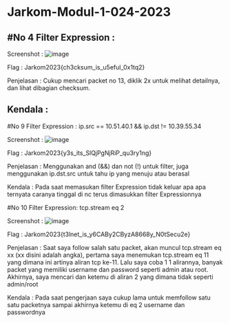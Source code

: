 # Jarkom-Modul-1-024-2023

#No 4
Filter Expression :
-

Screenshot :
![image](https://github.com/gunggus665/Jarkom-Modul-1-024-2023/assets/100349628/d41433ac-8992-44cf-93e0-fab36843d1b1)

Flag :
Jarkom2023{ch3cksum_is_u5eful_0x1tq2}

Penjelasan :
Cukup mencari packet no 13, diklik 2x untuk melihat detailnya, dan lihat dibagian checksum.

Kendala :
-

#No 9
Filter Expression :
ip.src == 10.51.40.1 && ip.dst != 10.39.55.34

Screenshot : 
![image](https://github.com/gunggus665/Jarkom-Modul-1-024-2023/assets/100349628/92aac124-7e81-4a17-b680-d5ae388dc6d4)

Flag :
Jarkom2023{y3s_its_SlQjPgNjRiP_qu3ry1ng}

Penjelasan  :
Menggunakan and (&&) dan not (!) untuk filter, juga menggunakan ip.dst.src untuk tahu ip yang menuju atau berasal

Kendala :
Pada saat memasukan filter Expression tidak keluar apa apa ternyata caranya tinggal di nc terus dimasukkan filter Expressionnya

#No 10
Filter Expression:
tcp.stream eq 2

Screenshot :
![image](https://github.com/gunggus665/Jarkom-Modul-1-024-2023/assets/100349628/70965cef-25c0-4f4c-96c6-88a925bf9984)

Flag :
Jarkom2023{t3lnet_is_y6CABy2CByzA8668y_N0tSecu2e}

Penjelasan :
Saat saya follow salah satu packet, akan muncul tcp.stream eq xx (xx disini adalah angka), pertama saya menemukan tcp.stream eq 11 yang dimana ini artinya aliran tcp ke-11. Lalu saya coba 1 1 alirannya, banyak packet yang memiliki username dan password seperti admin atau root. Akhirnya, saya mencari dan ketemu di aliran 2 yang dimana tidak seperti admin/root

Kendala :
Pada saat pengerjaan saya cukup lama untuk memfollow satu satu packetnya sampai akhirnya ketemu di eq 2 username dan passwordnya


